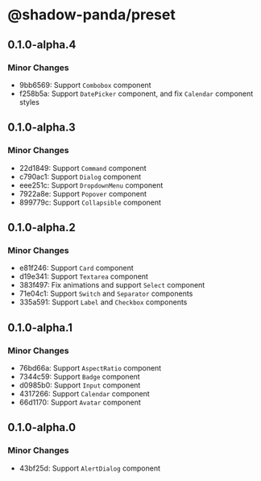 # @shadow-panda/preset

## 0.1.0-alpha.4

### Minor Changes

- 9bb6569: Support `Combobox` component
- f258b5a: Support `DatePicker` component, and fix `Calendar` component styles

## 0.1.0-alpha.3

### Minor Changes

- 22d1849: Support `Command` component
- c790ac1: Support `Dialog` component
- eee251c: Support `DropdownMenu` component
- 7922a8e: Support `Popover` component
- 899779c: Support `Collapsible` component

## 0.1.0-alpha.2

### Minor Changes

- e81f246: Support `Card` component
- d19e341: Support `Textarea` component
- 383f497: Fix animations and support `Select` component
- 71e04c1: Support `Switch` and `Separator` components
- 335a591: Support `Label` and `Checkbox` components

## 0.1.0-alpha.1

### Minor Changes

- 76bd66a: Support `AspectRatio` component
- 7344c59: Support `Badge` component
- d0985b0: Support `Input` component
- 4317266: Support `Calendar` component
- 66d1170: Support `Avatar` component

## 0.1.0-alpha.0

### Minor Changes

- 43bf25d: Support `AlertDialog` component
